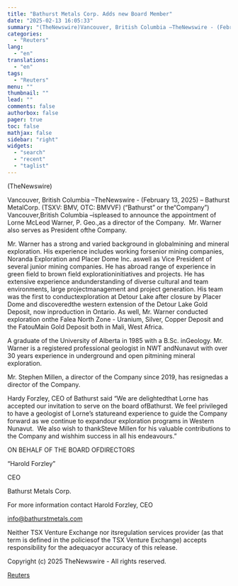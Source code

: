 ```yaml
---
title: "Bathurst Metals Corp. Adds new Board Member"
date: "2025-02-13 16:05:33"
summary: "(TheNewswire)Vancouver, British Columbia –TheNewswire - (February 13, 2025) – Bathurst MetalCorp. (TSXV: BMV, OTC: BMVVF) (“Bathurst” or the“Company”) Vancouver,British Columbia –ispleased to announce the appointment of Lorne McLeod Warner, P. Geo.,as a director of the Company. Mr. Warner also serves as President ofthe Company.Mr. Warner has a strong and varied..."
categories:
  - "Reuters"
lang:
  - "en"
translations:
  - "en"
tags:
  - "Reuters"
menu: ""
thumbnail: ""
lead: ""
comments: false
authorbox: false
pager: true
toc: false
mathjax: false
sidebar: "right"
widgets:
  - "search"
  - "recent"
  - "taglist"
---
```


(TheNewswire)




Vancouver, British Columbia –TheNewswire - (February 13, 2025) – Bathurst MetalCorp. (TSXV: BMV, OTC: BMVVF) (“Bathurst” or the“Company”) Vancouver,British Columbia –ispleased to announce the appointment of Lorne McLeod Warner, P. Geo.,as a director of the Company.  Mr. Warner also serves as President ofthe Company.

Mr. Warner has a strong and varied background in globalmining and mineral exploration. His experience includes working forsenior mining companies, Noranda Exploration and Placer Dome Inc. aswell as Vice President of several junior mining companies. He has abroad range of experience in green field to brown field explorationinitiatives and projects. He has extensive experience andunderstanding of diverse cultural and team environments, large projectmanagement and project generation. His team was the first to conductexploration at Detour Lake after closure by Placer Dome and discoveredthe western extension of the Detour Lake Gold Deposit, now inproduction in Ontario. As well, Mr. Warner conducted exploration onthe Falea North Zone - Uranium, Silver, Copper Deposit and the FatouMain Gold Deposit both in Mali, West Africa.

A graduate of the University of Alberta in 1985 with a B.Sc. inGeology. Mr. Warner is a registered professional geologist in NWT andNunavut with over 30 years experience in underground and open pitmining mineral exploration.

Mr. Stephen Millen, a director of the Company since 2019, has resignedas a director of the Company.

Hardy Forzley, CEO of Bathurst said “We are delightedthat Lorne has accepted our invitation to serve on the board ofBathurst. We feel privileged to have a geologist of Lorne’s statureand experience to guide the Company forward as we continue to expandour exploration programs in Western Nunavut.  We also wish to thankSteve Millen for his valuable contributions to the Company and wishhim success in all his endeavours.”

ON BEHALF OF THE BOARD OFDIRECTORS

“Harold Forzley”

CEO

Bathurst Metals Corp.

For more information contact Harold Forzley, CEO

info@bathurstmetals.com

Neither TSX Venture Exchange nor itsregulation services provider (as that term is defined in the policiesof the TSX Venture Exchange) accepts responsibility for the adequacyor accuracy of this release.

Copyright (c) 2025 TheNewswire - All rights reserved.

[Reuters](https://www.tradingview.com/news/reuters.com,2025-02-13:newsml_Tnw2STFk3:0-bathurst-metals-corp-adds-new-board-member/)
